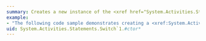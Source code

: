 ```yaml
---
summary: Creates a new instance of the <xref href="System.Activities.Statements.Switch`1"></xref> class.
example:
- "The following code sample demonstrates creating a <xref:System.Activities.Statements.Switch%601> activity. This example is from the [Using Procedural Activities](~/docs/framework/windows-workflow-foundation/samples/using-procedural-activities.md) sample.  \n  \n [!code-csharp[wfs_Procedurals#1](~/samples/snippets/csharp/VS_Snippets_CFX/wfs_procedurals/cs/program.cs#1)]"
uid: System.Activities.Statements.Switch`1.#ctor*
---
```


